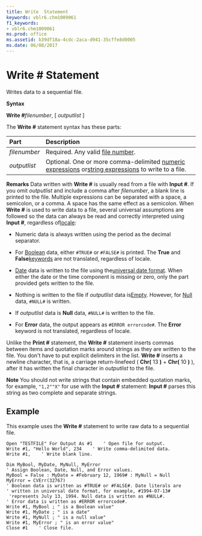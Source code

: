 ```yaml
---
title: Write  Statement
keywords: vblr6.chm1009061
f1_keywords:
- vblr6.chm1009061
ms.prod: office
ms.assetid: b39df18a-4cdc-2aca-d941-35cffe8d0005
ms.date: 06/08/2017
---
```



# Write # Statement

Writes data to a sequential file.

 **Syntax**

 **Write #**_filenumber_, [ _outputlist_ ]

The  **Write #** statement syntax has these parts:


|**Part**|**Description**|
|:-----|:-----|
| _filenumber_|Required. Any valid [file number](vbe-glossary.md).|
| _outputlist_|Optional. One or more comma-delimited [numeric expressions](vbe-glossary.md) or[string expressions](vbe-glossary.md) to write to a file.|
 **Remarks**
Data written with  **Write #** is usually read from a file with **Input #**.
If you omit  _outputlist_ and include a comma after _filenumber_, a blank line is printed to the file. Multiple expressions can be separated with a space, a semicolon, or a comma. A space has the same effect as a semicolon.
When  **Write #** is used to write data to a file, several universal assumptions are followed so the data can always be read and correctly interpreted using **Input #**, regardless of[locale](vbe-glossary.md):


- Numeric data is always written using the period as the decimal separator.
    
- For [Boolean](vbe-glossary.md) data, either `#TRUE#` or `#FALSE#` is printed. The **True** and **False**[keywords](vbe-glossary.md) are not translated, regardless of locale.
    
- [Date](vbe-glossary.md) data is written to the file using the[universal date format](vbe-glossary.md). When either the date or the time component is missing or zero, only the part provided gets written to the file.
    
- Nothing is written to the file if  _outputlist_ data is[Empty](vbe-glossary.md). However, for [Null](vbe-glossary.md) data, `#NULL#` is written.
    
- If  _outputlist_ data is **Null** data, `#NULL#` is written to the file.
    
- For  **Error** data, the output appears as `#ERROR errorcode#`. The  **Error** keyword is not translated, regardless of locale.
    

Unlike the  **Print #** statement, the **Write #** statement inserts commas between items and quotation marks around strings as they are written to the file. You don't have to put explicit delimiters in the list. **Write #** inserts a newline character, that is, a carriage return-linefeed ( **Chr(** 13 **)** + **Chr(** 10 **)** ), after it has written the final character in _outputlist_ to the file.

 **Note**  You should not write strings that contain embedded quotation marks, for example, `"1,2""X"` for use with the **Input #** statement: **Input #** parses this string as two complete and separate strings.


## Example

This example uses the  **Write #** statement to write raw data to a sequential file.


```
Open "TESTFILE" For Output As #1    ' Open file for output. 
Write #1, "Hello World", 234    ' Write comma-delimited data. 
Write #1,    ' Write blank line. 
 
Dim MyBool, MyDate, MyNull, MyError 
' Assign Boolean, Date, Null, and Error values. 
MyBool = False : MyDate = #February 12, 1969# : MyNull = Null 
MyError = CVErr(32767) 
' Boolean data is written as #TRUE# or #FALSE#. Date literals are  
' written in universal date format, for example, #1994-07-13#  
 'represents July 13, 1994. Null data is written as #NULL#.  
' Error data is written as #ERROR errorcode#. 
Write #1, MyBool ; " is a Boolean value" 
Write #1, MyDate ; " is a date" 
Write #1, MyNull ; " is a null value" 
Write #1, MyError ; " is an error value" 
Close #1    ' Close file. 

```


